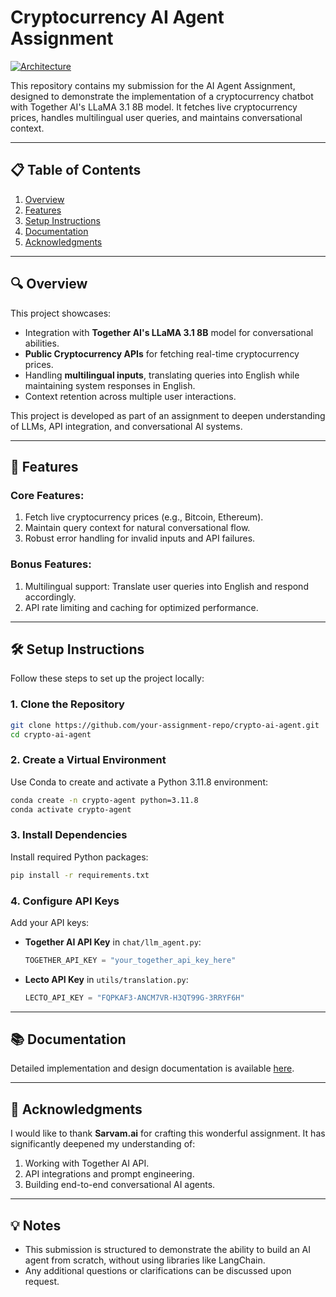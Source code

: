 
# Cryptocurrency AI Agent Assignment

[![Architecture](./assets/architecture.png)](./assets/architecture.jpg)

This repository contains my submission for the AI Agent Assignment, designed to demonstrate the implementation of a cryptocurrency chatbot with Together AI's LLaMA 3.1 8B model. It fetches live cryptocurrency prices, handles multilingual user queries, and maintains conversational context.

---

## 📋 Table of Contents
1. [Overview](#overview)
2. [Features](#features)
3. [Setup Instructions](#setup-instructions)
4. [Documentation](#documentation)
5. [Acknowledgments](#acknowledgments)

---

## 🔍 Overview
This project showcases:
- Integration with **Together AI's LLaMA 3.1 8B** model for conversational abilities.
- **Public Cryptocurrency APIs** for fetching real-time cryptocurrency prices.
- Handling **multilingual inputs**, translating queries into English while maintaining system responses in English.
- Context retention across multiple user interactions.

This project is developed as part of an assignment to deepen understanding of LLMs, API integration, and conversational AI systems.

---

## 🌟 Features
### Core Features:
1. Fetch live cryptocurrency prices (e.g., Bitcoin, Ethereum).
2. Maintain query context for natural conversational flow.
3. Robust error handling for invalid inputs and API failures.

### Bonus Features:
1. Multilingual support: Translate user queries into English and respond accordingly.
2. API rate limiting and caching for optimized performance.

---

## 🛠️ Setup Instructions
Follow these steps to set up the project locally:

### 1. Clone the Repository
```bash
git clone https://github.com/your-assignment-repo/crypto-ai-agent.git
cd crypto-ai-agent
```

### 2. Create a Virtual Environment
Use Conda to create and activate a Python 3.11.8 environment:
```bash
conda create -n crypto-agent python=3.11.8
conda activate crypto-agent
```

### 3. Install Dependencies
Install required Python packages:
```bash
pip install -r requirements.txt
```

### 4. Configure API Keys
Add your API keys:
- **Together AI API Key** in `chat/llm_agent.py`:
  ```python
  TOGETHER_API_KEY = "your_together_api_key_here"
  ```
- **Lecto API Key** in `utils/translation.py`:
  ```python
  LECTO_API_KEY = "FQPKAF3-ANCM7VR-H3QT99G-3RRYF6H"
  ```

---

## 📚 Documentation
Detailed implementation and design documentation is available [here](./docs/README.md).

---

## 🙏 Acknowledgments
I would like to thank **Sarvam.ai** for crafting this wonderful assignment. It has significantly deepened my understanding of:
1. Working with Together AI API.
2. API integrations and prompt engineering.
3. Building end-to-end conversational AI agents.

---

## 💡 Notes
- This submission is structured to demonstrate the ability to build an AI agent from scratch, without using libraries like LangChain.
- Any additional questions or clarifications can be discussed upon request.
